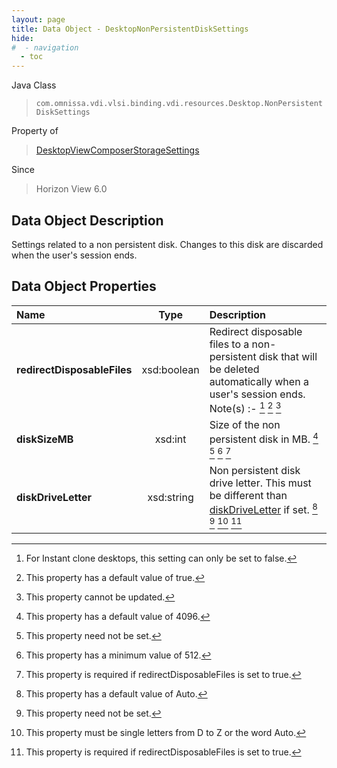 ```yaml
---
layout: page
title: Data Object - DesktopNonPersistentDiskSettings
hide:
#  - navigation
  - toc
---
```






Java Class
> `com.omnissa.vdi.vlsi.binding.vdi.resources.Desktop.NonPersistentDiskSettings`

Property of
> [DesktopViewComposerStorageSettings](vdi.resources.Desktop.ViewComposerStorageSettings.md#field_detail)

Since
> Horizon View 6.0


## Data Object Description

Settings related to a non persistent disk. Changes to this disk are discarded when the user's session ends.

## Data Object Properties

 Name | Type | Description
:---|:---:|:---
**redirectDisposableFiles**|  xsd:boolean|  Redirect disposable files to a non-persistent disk that will be deleted automatically when a user's session ends. Note(s) :- [^87] [^6] [^2]
**diskSizeMB**|  xsd:int|  Size of the non persistent disk in MB. [^55] [^1] [^56] [^60]
**diskDriveLetter**|  xsd:string|  Non persistent disk drive letter. This must be different than [diskDriveLetter](vdi.resources.Desktop.PersistentDiskSettings.md#diskDriveLetter) if set. [^58] [^1] [^59] [^60]
 


 


[^1]: This property need not be set.
[^2]: This property cannot be updated.
[^6]: This property has a default value of true.
[^55]: This property has a default value of 4096.
[^56]: This property has a minimum value of 512.
[^58]: This property has a default value of Auto.
[^59]: This property must be single letters from D to Z or the word Auto.
[^60]: This property is required if redirectDisposableFiles is set to true.
[^87]: For Instant clone desktops, this setting can only be set to false.